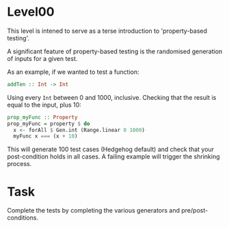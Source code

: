 # Level00

This level is intened to serve as a terse introduction to 'property-based testing'. 

A significant feature of property-based testing is the randomised generation of
inputs for a given test. 

As an example, if we wanted to test a function:

```haskell
addTen :: Int -> Int
```

Using every `Int` between 0 and 1000, inclusive. Checking that the result is
equal to the input, plus 10:

```haskell
prop_myFunc :: Property
prop_myFunc = property $ do
  x <- forAll $ Gen.int (Range.linear 0 1000)
  myFunc x === (x + 10)
```

This will generate 100 test cases (Hedgehog default) and check that your
post-condition holds in all cases. A failing example will trigger the shrinking
process.

# Task

Complete the tests by completing the various generators and pre/post-conditions.

